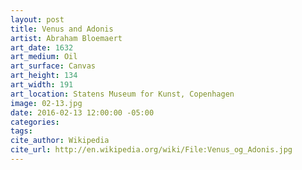 ```yaml
---
layout: post
title: Venus and Adonis
artist: Abraham Bloemaert
art_date: 1632
art_medium: Oil
art_surface: Canvas
art_height: 134
art_width: 191
art_location: Statens Museum for Kunst, Copenhagen
image: 02-13.jpg
date: 2016-02-13 12:00:00 -05:00
categories:
tags:
cite_author: Wikipedia
cite_url: http://en.wikipedia.org/wiki/File:Venus_og_Adonis.jpg
---
```

